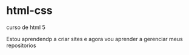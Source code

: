 # html-css
 curso de html 5

 Estou aprendendp a criar sites e agora vou aprender a gerenciar meus repositorios
